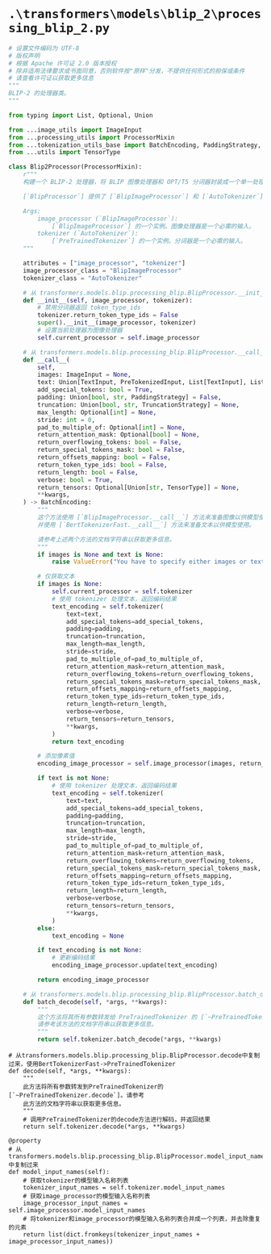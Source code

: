 # `.\transformers\models\blip_2\processing_blip_2.py`

```py
# 设置文件编码为 UTF-8
# 版权声明
# 根据 Apache 许可证 2.0 版本授权
# 除非适用法律要求或书面同意，否则软件按"原样"分发，不提供任何形式的担保或条件
# 请查看许可证以获取更多信息
"""
BLIP-2 的处理器类。
"""

from typing import List, Optional, Union

from ...image_utils import ImageInput
from ...processing_utils import ProcessorMixin
from ...tokenization_utils_base import BatchEncoding, PaddingStrategy, PreTokenizedInput, TextInput, TruncationStrategy
from ...utils import TensorType

class Blip2Processor(ProcessorMixin):
    r"""
    构建一个 BLIP-2 处理器，将 BLIP 图像处理器和 OPT/T5 分词器封装成一个单一处理器。

    [`BlipProcessor`] 提供了 [`BlipImageProcessor`] 和 [`AutoTokenizer`] 的所有功能。更多信息请参阅 [`~BlipProcessor.__call__`] 和 [`~BlipProcessor.decode`] 的文档字符串。

    Args:
        image_processor (`BlipImageProcessor`):
            [`BlipImageProcessor`] 的一个实例。图像处理器是一个必需的输入。
        tokenizer (`AutoTokenizer`):
            [`PreTrainedTokenizer`] 的一个实例。分词器是一个必需的输入。
    """

    attributes = ["image_processor", "tokenizer"]
    image_processor_class = "BlipImageProcessor"
    tokenizer_class = "AutoTokenizer"

    # 从 transformers.models.blip.processing_blip.BlipProcessor.__init__ 复制而来
    def __init__(self, image_processor, tokenizer):
        # 禁用分词器返回 token_type_ids
        tokenizer.return_token_type_ids = False
        super().__init__(image_processor, tokenizer)
        # 设置当前处理器为图像处理器
        self.current_processor = self.image_processor

    # 从 transformers.models.blip.processing_blip.BlipProcessor.__call__ 复制而来
    def __call__(
        self,
        images: ImageInput = None,
        text: Union[TextInput, PreTokenizedInput, List[TextInput], List[PreTokenizedInput]] = None,
        add_special_tokens: bool = True,
        padding: Union[bool, str, PaddingStrategy] = False,
        truncation: Union[bool, str, TruncationStrategy] = None,
        max_length: Optional[int] = None,
        stride: int = 0,
        pad_to_multiple_of: Optional[int] = None,
        return_attention_mask: Optional[bool] = None,
        return_overflowing_tokens: bool = False,
        return_special_tokens_mask: bool = False,
        return_offsets_mapping: bool = False,
        return_token_type_ids: bool = False,
        return_length: bool = False,
        verbose: bool = True,
        return_tensors: Optional[Union[str, TensorType]] = None,
        **kwargs,
    ) -> BatchEncoding:
        """
        这个方法使用 [`BlipImageProcessor.__call__`] 方法来准备图像以供模型使用，
        并使用 [`BertTokenizerFast.__call__`] 方法来准备文本以供模型使用。

        请参考上述两个方法的文档字符串以获取更多信息。
        """
        if images is None and text is None:
            raise ValueError("You have to specify either images or text.")

        # 仅获取文本
        if images is None:
            self.current_processor = self.tokenizer
            # 使用 tokenizer 处理文本，返回编码结果
            text_encoding = self.tokenizer(
                text=text,
                add_special_tokens=add_special_tokens,
                padding=padding,
                truncation=truncation,
                max_length=max_length,
                stride=stride,
                pad_to_multiple_of=pad_to_multiple_of,
                return_attention_mask=return_attention_mask,
                return_overflowing_tokens=return_overflowing_tokens,
                return_special_tokens_mask=return_special_tokens_mask,
                return_offsets_mapping=return_offsets_mapping,
                return_token_type_ids=return_token_type_ids,
                return_length=return_length,
                verbose=verbose,
                return_tensors=return_tensors,
                **kwargs,
            )
            return text_encoding

        # 添加像素值
        encoding_image_processor = self.image_processor(images, return_tensors=return_tensors)

        if text is not None:
            # 使用 tokenizer 处理文本，返回编码结果
            text_encoding = self.tokenizer(
                text=text,
                add_special_tokens=add_special_tokens,
                padding=padding,
                truncation=truncation,
                max_length=max_length,
                stride=stride,
                pad_to_multiple_of=pad_to_multiple_of,
                return_attention_mask=return_attention_mask,
                return_overflowing_tokens=return_overflowing_tokens,
                return_special_tokens_mask=return_special_tokens_mask,
                return_offsets_mapping=return_offsets_mapping,
                return_token_type_ids=return_token_type_ids,
                return_length=return_length,
                verbose=verbose,
                return_tensors=return_tensors,
                **kwargs,
            )
        else:
            text_encoding = None

        if text_encoding is not None:
            # 更新编码结果
            encoding_image_processor.update(text_encoding)

        return encoding_image_processor

    # 从 transformers.models.blip.processing_blip.BlipProcessor.batch_decode 复制而来，替换 BertTokenizerFast 为 PreTrainedTokenizer
    def batch_decode(self, *args, **kwargs):
        """
        这个方法将其所有参数转发给 PreTrainedTokenizer 的 [`~PreTrainedTokenizer.batch_decode`] 方法。
        请参考该方法的文档字符串以获取更多信息。
        """
        return self.tokenizer.batch_decode(*args, **kwargs)
```  
    # 从transformers.models.blip.processing_blip.BlipProcessor.decode中复制过来，使用BertTokenizerFast->PreTrainedTokenizer
    def decode(self, *args, **kwargs):
        """
        此方法将所有参数转发到PreTrainedTokenizer的[`~PreTrainedTokenizer.decode`]。请参考
        此方法的文档字符串以获取更多信息。
        """
        # 调用PreTrainedTokenizer的decode方法进行解码，并返回结果
        return self.tokenizer.decode(*args, **kwargs)

    @property
    # 从transformers.models.blip.processing_blip.BlipProcessor.model_input_names中复制过来
    def model_input_names(self):
        # 获取tokenizer的模型输入名称列表
        tokenizer_input_names = self.tokenizer.model_input_names
        # 获取image_processor的模型输入名称列表
        image_processor_input_names = self.image_processor.model_input_names
        # 将tokenizer和image_processor的模型输入名称列表合并成一个列表，并去除重复的元素
        return list(dict.fromkeys(tokenizer_input_names + image_processor_input_names))
```